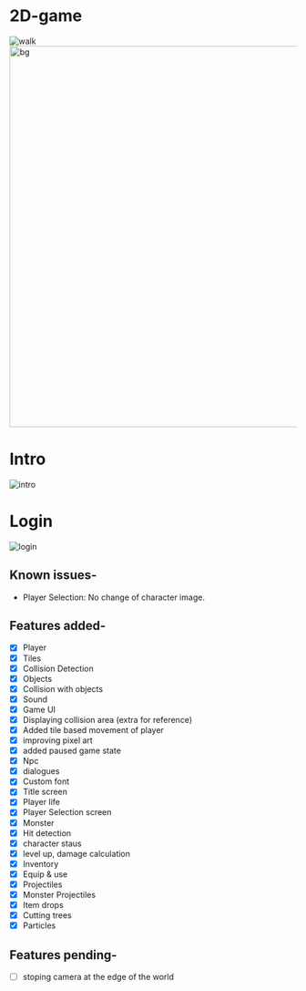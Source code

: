 # 2D-game

  
![walk](https://user-images.githubusercontent.com/87750128/168538484-ac02bcfb-e8bd-45e2-910d-832334ea2731.gif)
<img width="669" alt="bg" src="https://user-images.githubusercontent.com/87750128/168538835-70762dee-eee1-44b1-85ac-5d71f872aa45.png">


# Intro
![intro](https://user-images.githubusercontent.com/87750128/169230125-8912efc0-0c66-4cca-bff8-f5980da9ed3b.gif)

# Login
![login](https://user-images.githubusercontent.com/87750128/169230148-caac0089-3d13-450b-9ec0-10bdcb4b302a.gif)




## Known issues-
- Player Selection: No change of character image.

## Features added-

- [x] Player
- [x] Tiles
- [x] Collision Detection
- [x] Objects
- [x] Collision with objects
- [x] Sound
- [x] Game UI
- [x] Displaying collision area (extra for reference)
- [x] Added tile based movement of player 
- [x] improving pixel art
- [x] added paused game state
- [x] Npc
- [x] dialogues 
- [x] Custom font
- [x] Title screen
- [x] Player life
- [x] Player Selection screen
- [x] Monster
- [x] Hit detection
- [x] character staus
- [x] level up, damage calculation
- [x] Inventory 
- [x] Equip & use
- [x] Projectiles
- [x] Monster Projectiles
- [x] Item drops
- [x] Cutting trees
- [x] Particles
## Features pending-

- [ ] stoping camera at the edge of the world

